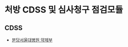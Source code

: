# 처방 CDSS 및 심사청구 점검모듈  

## CDSS 

- [분당서울대병원 약제부](https://www.snubh.org/dh/main/index.do?DP_CD=PH&MENU_ID=002008)
